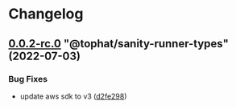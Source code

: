 # Changelog

<!-- MONODEPLOY:BELOW -->

## [0.0.2-rc.0](https://github.com/tophat/sanity-runner/compare/@tophat/sanity-runner-types@0.0.1...@tophat/sanity-runner-types@0.0.2-rc.0) "@tophat/sanity-runner-types" (2022-07-03)<a name="0.0.2-rc.0"></a>

### Bug Fixes

* update aws sdk to v3 ([d2fe298](https://github.com/tophat/sanity-runner/commits/d2fe298))


